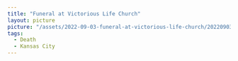 ```yaml
---
title: "Funeral at Victorious Life Church"
layout: picture
picture: "/assets/2022-09-03-funeral-at-victorious-life-church/20220903_174016326_iOS.jpg"
tags:
  - Death
  - Kansas City
---
```

